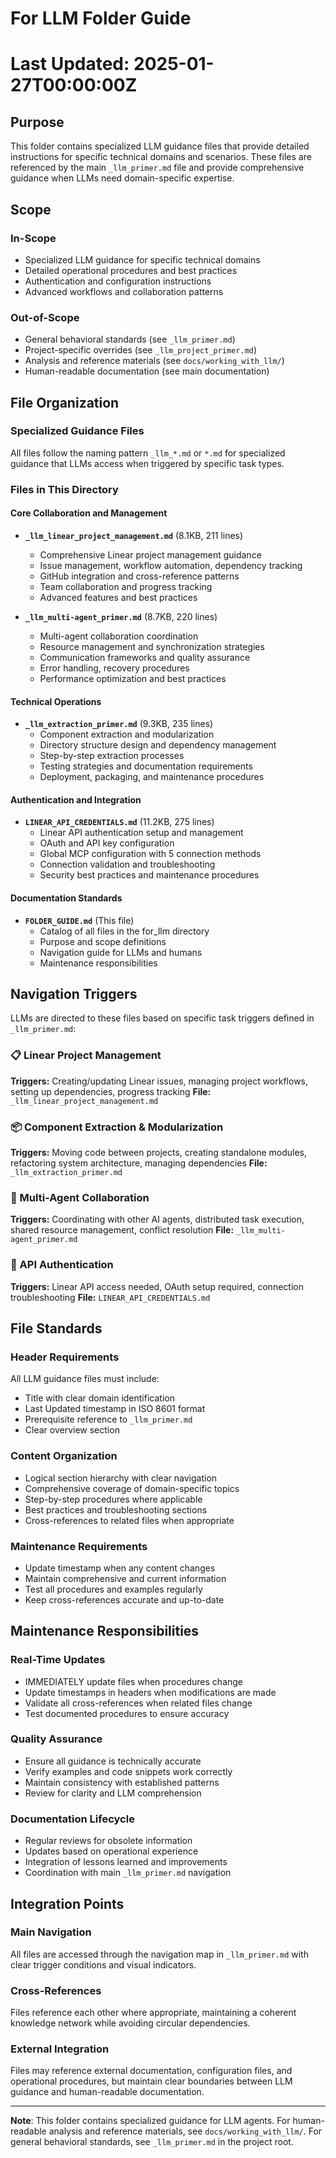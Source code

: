 # For LLM Folder Guide
# Last Updated: 2025-01-27T00:00:00Z

## Purpose

This folder contains specialized LLM guidance files that provide detailed instructions for specific technical domains and scenarios. These files are referenced by the main `_llm_primer.md` file and provide comprehensive guidance when LLMs need domain-specific expertise.

## Scope

### In-Scope
- Specialized LLM guidance for specific technical domains
- Detailed operational procedures and best practices
- Authentication and configuration instructions
- Advanced workflows and collaboration patterns

### Out-of-Scope
- General behavioral standards (see `_llm_primer.md`)
- Project-specific overrides (see `_llm_project_primer.md`)
- Analysis and reference materials (see `docs/working_with_llm/`)
- Human-readable documentation (see main documentation)

## File Organization

### Specialized Guidance Files
All files follow the naming pattern `_llm_*.md` or `*.md` for specialized guidance that LLMs access when triggered by specific task types.

### Files in This Directory

#### Core Collaboration and Management
- **`_llm_linear_project_management.md`** (8.1KB, 211 lines)
  - Comprehensive Linear project management guidance
  - Issue management, workflow automation, dependency tracking
  - GitHub integration and cross-reference patterns
  - Team collaboration and progress tracking
  - Advanced features and best practices

- **`_llm_multi-agent_primer.md`** (8.7KB, 220 lines)
  - Multi-agent collaboration coordination
  - Resource management and synchronization strategies
  - Communication frameworks and quality assurance
  - Error handling, recovery procedures
  - Performance optimization and best practices

#### Technical Operations
- **`_llm_extraction_primer.md`** (9.3KB, 235 lines)
  - Component extraction and modularization
  - Directory structure design and dependency management
  - Step-by-step extraction processes
  - Testing strategies and documentation requirements
  - Deployment, packaging, and maintenance procedures

#### Authentication and Integration
- **`LINEAR_API_CREDENTIALS.md`** (11.2KB, 275 lines)
  - Linear API authentication setup and management
  - OAuth and API key configuration
  - Global MCP configuration with 5 connection methods
  - Connection validation and troubleshooting
  - Security best practices and maintenance procedures

#### Documentation Standards
- **`FOLDER_GUIDE.md`** (This file)
  - Catalog of all files in the for_llm directory
  - Purpose and scope definitions
  - Navigation guide for LLMs and humans
  - Maintenance responsibilities

## Navigation Triggers

LLMs are directed to these files based on specific task triggers defined in `_llm_primer.md`:

### 📋 Linear Project Management
**Triggers:** Creating/updating Linear issues, managing project workflows, setting up dependencies, progress tracking
**File:** `_llm_linear_project_management.md`

### 📦 Component Extraction & Modularization  
**Triggers:** Moving code between projects, creating standalone modules, refactoring system architecture, managing dependencies
**File:** `_llm_extraction_primer.md`

### 🤝 Multi-Agent Collaboration
**Triggers:** Coordinating with other AI agents, distributed task execution, shared resource management, conflict resolution
**File:** `_llm_multi-agent_primer.md`

### 🔐 API Authentication
**Triggers:** Linear API access needed, OAuth setup required, connection troubleshooting
**File:** `LINEAR_API_CREDENTIALS.md`

## File Standards

### Header Requirements
All LLM guidance files must include:
- Title with clear domain identification
- Last Updated timestamp in ISO 8601 format
- Prerequisite reference to `_llm_primer.md`
- Clear overview section

### Content Organization
- Logical section hierarchy with clear navigation
- Comprehensive coverage of domain-specific topics
- Step-by-step procedures where applicable
- Best practices and troubleshooting sections
- Cross-references to related files when appropriate

### Maintenance Requirements
- Update timestamp when any content changes
- Maintain comprehensive and current information
- Test all procedures and examples regularly
- Keep cross-references accurate and up-to-date

## Maintenance Responsibilities

### Real-Time Updates
- IMMEDIATELY update files when procedures change
- Update timestamps in headers when modifications are made
- Validate all cross-references when related files change
- Test documented procedures to ensure accuracy

### Quality Assurance
- Ensure all guidance is technically accurate
- Verify examples and code snippets work correctly
- Maintain consistency with established patterns
- Review for clarity and LLM comprehension

### Documentation Lifecycle
- Regular reviews for obsolete information
- Updates based on operational experience
- Integration of lessons learned and improvements
- Coordination with main `_llm_primer.md` navigation

## Integration Points

### Main Navigation
All files are accessed through the navigation map in `_llm_primer.md` with clear trigger conditions and visual indicators.

### Cross-References
Files reference each other where appropriate, maintaining a coherent knowledge network while avoiding circular dependencies.

### External Integration
Files may reference external documentation, configuration files, and operational procedures, but maintain clear boundaries between LLM guidance and human-readable documentation.

---

**Note**: This folder contains specialized guidance for LLM agents. For human-readable analysis and reference materials, see `docs/working_with_llm/`. For general behavioral standards, see `_llm_primer.md` in the project root. 